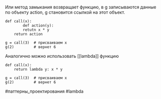 Или метод замыкания возвращает функцию,  в g записываются данные по объекту action,  g становится ссылкой на этот объект. 


```
def call(x):
		def action(y):
		retutn x * y
	return action

g = call(3)  # присваиваем x
g(2)         # вернет 6

```
Аналогично можно использовать [[lambda]] функцию

```
def call(x):
	return lambda y: x * y

g = call(3)  # присваиваем x
g(2)         # вернет 6

```

#паттерны_проектирования #lambda 
